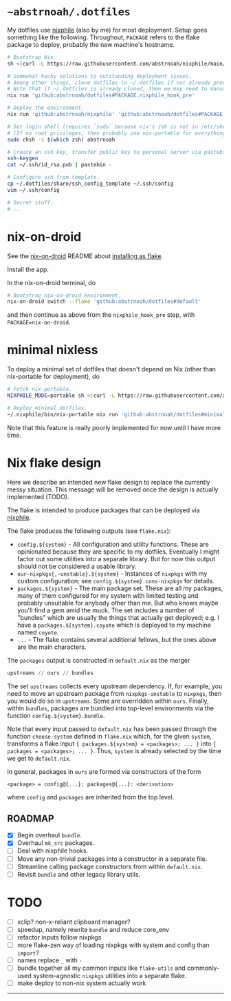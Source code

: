 # `~abstrnoah/.dotfiles`

My dotfiles use [nixphile] (also by me) for most deployment. Setup goes
something like the following. Throughout, `PACKAGE` refers to the flake package
to deploy, probably the new machine's hostname.

```sh
# Bootstrap Nix.
sh <(curl -L https://raw.githubusercontent.com/abstrnoah/nixphile/main/nixphile)

# Somewhat hacky solutions to outstanding deployment issues.
# Among other things, clone dotfiles to ~/.dotfiles if not already present.
# Note that if ~/.dotfiles is already cloned, then we may need to manually pull.
nix run 'github:abstrnoah/dotfiles#PACKAGE.nixphile_hook_pre'

# Deploy the environment.
nix run 'github:abstrnoah/nixphile' 'github:abstrnoah/dotfiles#PACKAGE'

# Set login shell (requires `sudo` because nix's zsh is not in /etc/shells).
# (If no root privileges, then probably use nix-portable for everything anyway.)
sudo chsh -s $(which zsh) abstrnoah

# Create an ssh key, transfer public key to personal server via pastebin.
ssh-keygen
cat ~/.ssh/id_rsa.pub | pastebin -

# Configure ssh from template.
cp ~/.dotfiles/share/ssh_config_template ~/.ssh/config
vim ~/.ssh/config

# Secret stuff.
# ...
```

# nix-on-droid

See the [nix-on-droid] README about [installing as
flake][nix-on-droid-readme-flake].

Install the app.

In the nix-on-droid terminal, do

```sh
# Bootstrap nix-on-droid environment.
nix-on-droid switch --flake 'github:abstrnoah/dotfiles#default'
```

and then continue as above from the `nixphile_hook_pre` step, with
`PACKAGE=nix-on-droid`.

# minimal nixless

To deploy a minimal set of dotfiles that doesn't depend on Nix (other than
nix-portable for deployment), do

```sh
# Fetch nix-portable.
NIXPHILE_MODE=portable sh <(curl -L https://raw.githubusercontent.com/abstrnoah/nixphile/main/nixphile)

# Deploy minimal dotfiles.
~/.nixphile/bin/nix-portable nix run 'github:abstrnoah/dotfiles#minimal_nixless'
```

Note that this feature is really poorly implemented for now until I have more
time.

# Nix flake design

Here we describe an intended new flake design to replace the currently messy
situation. This message will be removed once the design is actually implemented
(TODO).

The flake is intended to produce packages that can be deployed via [nixphile].

The flake produces the following outputs (see `flake.nix`):
* `config.${system}` - All configuration and utility functions. These are
  opinionated because they are specific to my dotfiles. Eventually I might
  factor out some utilities into a separate library. But for now this output
  should not be considered a usable library.
* `our-nixpkgs{,-unstable}.${system}` - Instances of `nixpkgs` with my custom
  configuration; see `config.${system}.cons-nixpkgs` for details.
* `packages.${system}` - The main package set. These are all my packages, many
  of them configured for my system with limited testing and probably unsuitable
  for anybody other than me. But who knows maybe you'll find a gem amid the
  muck. The set includes a number of "bundles" which are usually the things that
  actually get deployed; e.g. I have a `packages.${system}.coyote` which is
  deployed to my machine named `coyote`.
* `...` - The flake contains several additional fellows, but the ones above are
  the main characters.

The `packages` output is constructed in `default.nix` as the merger
```nix
upstreams // ours // bundles
```
The set `upstreams` collects every upstream dependency. If, for example, you
need to move an upstream package from `nixpkgs-unstable` to `nixpkgs`, then you
would do so in `upstreams`. Some are overridden within `ours`. Finally, within
`bundles`, packages are bundled into top-level environments via the function
`config.${system}.bundle`.

Note that every input passed to `default.nix` has been passed through the
function `choose-system` defined in `flake.nix` which, for the given `system`,
transforms a flake input `{ packages.${system} = <packages>; ... }` into `{
packages = <packages>; ... }`. Thus, `system` is already selected by the time we
get to `default.nix`.

In general, packages in `ours` are formed via constructors of the form
```
<package> = config@{...}: packages@{...}: <derivation>
```
where `config` and `packages` are inherited from the top level.


## ROADMAP

* [x] Begin overhaul `bundle`.
* [x] Overhaul `mk_src` packages.
* [ ] Deal with nixphile hooks.
* [ ] Move any non-trivial packages into a constructor in a separate file.
* [ ] Streamline calling package constructors from within `default.nix`.
* [ ] Revisit `bundle` and other legacy library utils.

# TODO

* [ ] xclip? non-x-reliant clipboard manager?
* [ ] speedup, namely rewrite `bundle` and reduce core_env
* [ ] refactor inputs follow nixpkgs
* [ ] more flake-zen way of loading nixpkgs with system and config than
      `import`?
* [ ] names replace `_` with `-`
* [ ] bundle together all my common inputs like `flake-utils` and commonly-used
      system-agnostic `nixpkgs` utilities into a separate flake.
* [ ] make deploy to non-nix system actually work

---

[nixphile]: https://github.com/abstrnoah/nixphile
[nix-on-droid]: https://github.com/t184256/nix-on-droid
[nix-on-droid-readme-flake]: https://github.com/t184256/nix-on-droid#nix-flakes
[nixpkgs]: https://github.com/NixOS/nixpkgs/
[flake-utils]: https://github.com/numtide/flake-utils/
